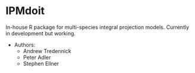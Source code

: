 # IPMdoit
In-house R package for multi-species integral projection models. Currently in development but working.

* Authors:
  - Andrew Tredennick
  - Peter Adler
  - Stephen Ellner
